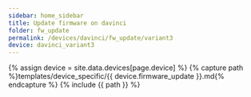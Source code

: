 ```yaml
---
sidebar: home_sidebar
title: Update firmware on davinci
folder: fw_update
permalink: /devices/davinci/fw_update/variant3
device: davinci_variant3
---
```

{% assign device = site.data.devices[page.device] %}
{% capture path %}templates/device_specific/{{ device.firmware_update }}.md{% endcapture %}
{% include {{ path }} %}
